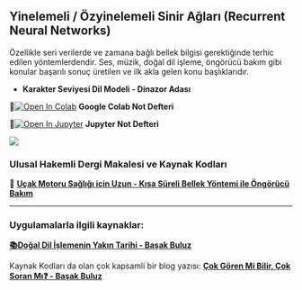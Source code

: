 ## Yinelemeli / Özyinelemeli Sinir Ağları (Recurrent Neural Networks)

Özellikle seri verilerde ve zamana bağlı bellek bilgisi gerektiğinde terhic edilen yöntemlerdendir. Ses, müzik, doğal dil işleme, öngörücü bakım gibi konular başarılı sonuç üretilen ve ilk akla gelen konu başlıklarıdır.

- **Karakter Seviyesi Dil Modeli - Dinazor Adası** 

📌[![Open In Colab](https://colab.research.google.com/assets/colab-badge.svg)](https://colab.research.google.com/github/ayyucekizrak/Udemy_DerinOgrenmeyeGiris/blob/master/Ozyinelemeli_Sinir_Aglar/Karakter_Seviyesi_Dil_Modeli_Dinazor_Adası.ipynb) **Google Colab Not Defteri**


📌[![Open In Jupyter](https://github.com/jupyter/notebook/blob/master/docs/resources/icon_32x32.svg)](https://nbviewer.jupyter.org/github/ayyucekizrak/Udemy_DerinOgrenmeyeGiris/blob/master/Ozyinelemeli_Sinir_Aglar/Karakter_Seviyesi_Dil_Modeli_Dinazor_Adası.ipynb) **Jupyter Not Defteri**

![](https://github.com/ayyucekizrak/Udemy_DerinOgrenmeyeGiris/blob/master/Ozyinelemeli_Sinir_Aglar/dinazor.gif)

### Ulusal Hakemli Dergi Makalesi ve Kaynak Kodları
🚀 **[Uçak Motoru Sağlığı için Uzun - Kısa Süreli Bellek Yöntemi ile Öngörücü Bakım](https://github.com/ayyucekizrak/Predictive_Maintenance_w_LSTM)**

---

### Uygulamalarla ilgili kaynaklar: 

**[📚Doğal Dil İşlemenin Yakın Tarihi -  Başak Buluz](https://medium.com/@basakbuluz/do%C4%9Fal-dil-i%CC%87%C5%9Flemenin-yak%C4%B1n-tarihi-6f8f62f6fbea)**

Kaynak Kodları da olan çok kapsamli bir blog yazısı:
**[Çok Gören Mi Bilir, Çok Soran Mı❓ -  Başak Buluz](https://medium.com/deep-learning-turkiye/%C3%A7ok-g%C3%B6ren-mi-bilir-%C3%A7ok-soran-m%C4%B1-4bed5efdba41)**



 


